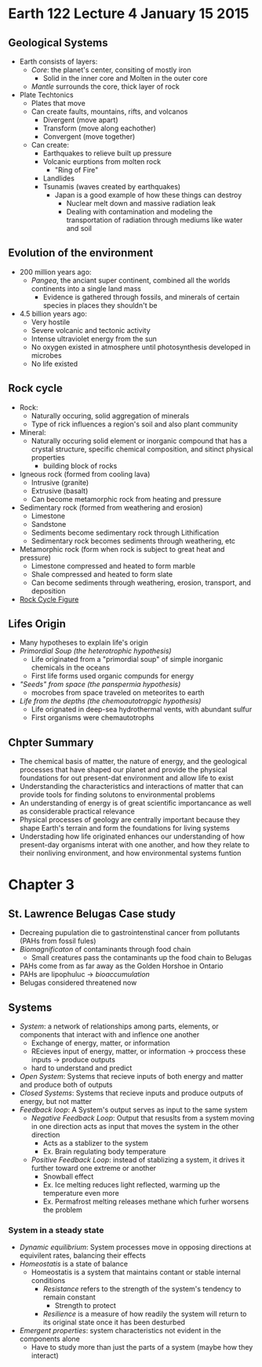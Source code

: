 # Earth 122 Lecture 4 January 15 2015
## Geological Systems
- Earth consists of layers:
    - *Core*: the planet's center, consiting of mostly iron
        - Solid in the inner core and Molten in the outer core
    - *Mantle* surrounds the core, thick layer of rock
- Plate Techtonics
    - Plates that move
    - Can create faults, mountains, rifts, and volcanos
        - Divergent (move apart)
        - Transform (move along eachother)
        - Convergent (move together)
    - Can create:
        - Earthquakes to relieve built up pressure
        - Volcanic eurptions from molten rock
            - "Ring of Fire"
        - Landlides
        - Tsunamis (waves created by earthquakes)
            - Japan is a good example of how these things can destroy
                - Nuclear melt down and massive radiation leak
                - Dealing with contamination and modeling the transportation of radiation through mediums like water and soil

## Evolution of the environment
- 200 million years ago:
    - *Pangea*, the anciant super continent, combined all the worlds continents into a single land mass
        - Evidence is gathered through fossils, and minerals  of certain species in places they shouldn't be
- 4.5 billion years ago:
    - Very hostile
    - Severe volcanic and tectonic activity
    - Intense ultraviolet energy from the sun
    - No oxygen existed in atmosphere until photosynthesis developed in microbes
    - No life existed

## Rock cycle
- Rock:
    - Naturally occuring, solid aggregation of minerals
    - Type of rick influences a region's soil and also plant community
- Mineral:
    - Naturally occuring solid element or inorganic compound that has a crystal structure, specific chemical composition, and sitinct physical properties
        - building block of rocks
- Igneous rock (formed from cooling lava)
    - Intrusive (granite)
    - Extrusive (basalt)
    - Can become metamorphic rock from heating and pressure
- Sedimentary rock (formed from weathering and erosion)
    - Limestone
    - Sandstone
    - Sediments become sedimentary rock through Lithification
    - Sedimentary rock becomes sediments through weathering, etc
- Metamorphic rock (form when rock is subject to great heat and pressure)
    - Limestone compressed and heated to form marble
    - Shale compressed and heated to form slate
    - Can become sediments through weathering, erosion, transport, and deposition
- [Rock Cycle Figure](https://www.thinglink.com/scene/359446759849590786)

## Lifes Origin
- Many hypotheses to explain life's origin
- *Primordial Soup (the heterotrophic hypothesis)*
    - Life originated from a "primordial soup" of simple inorganic chemicals in the oceans
    - First life forms used organic compunds for energy
- *"Seeds" from space (the panspermia hypothesis)*
    - mocrobes from space traveled on meteorites to earth
- *Life from the depths (the chemoautotropgic hypothesis)*
    - Life orignated in deep-sea hydrothermal vents, with abundant sulfur
    - First organisms were chemautotrophs

## Chpter Summary
- The chemical basis of matter, the nature of energy, and the geological processes that have shaped our planet and provide the physical foundations for out present-dat environment and allow life to exist
- Understanding the characteristics and interactions of matter that can provide tools for finding solutons to environmental problems
- An understanding of energy is of great scientific importancance as well as considerable practical relevance
- Physical processes of geology are centrally important because they shape Earth's terrain and form the foundations for living systems
- Understading how life originated enhances our understanding of how present-day organisms interat with one another, and how they relate to their nonliving environment, and how environmental systems funtion

# Chapter 3
## St. Lawrence Belugas Case study
- Decreaing pupulation die to gastrointenstinal cancer from pollutants (PAHs from fossil fules)
- *Biomagnificaton* of contaminants through food chain
    - Small creatures pass the contaminants up the food chain to Belugas
- PAHs come from as far away as the Golden Horshoe in Ontario
- PAHs are lipophuluc -> *bioaccumulation*
- Belugas considered threatened now

## Systems
- *System*: a network of relationships among parts, elements, or components that interact with and inflence one another
    - Exchange of energy, matter, or information
    - REcieves input of energy, matter, or information -> proccess these inputs -> produce outputs
    - hard to understand and predict
- *Open System*: Systems that recieve inputs of both energy and matter and produce both of outputs
- *Closed Systems*: Systems that recieve inputs and produce outputs of energy, but not matter
- *Feedback loop*: A System's output serves as input to the same system
    - *Negative Feedback Loop*: Output that resuslts from a system moving in one direction acts as input that moves the system in the other direction
        - Acts as a stablizer to the system
        - Ex. Brain regulating body temperature
    - *Positive Feedback Loop*: instead of stablizing a system, it drives it further toward one extreme or another
        - Snowball effect
        - Ex. Ice melting reduces light reflected, warming up the temperature even more
        - Ex. Permafrost melting releases methane which furher worsens the problem

### System in a steady state
- *Dynamic equilibrium*: System processes move in opposing directions at equivilent rates, balancing their effects
- *Homeostatis* is a state of balance
    - Homeostatis is a system that maintains contant or stable internal conditions
        - *Resistance* refers to the strength of the system's tendency to remain constant
            - Strength to protect
        - *Resilience* is a measure of how readily the system will return to its original state once it has been desturbed
- *Emergent properties*: system characteristics not evident in the components alone
    - Have to study more than just the parts of a system (maybe how they interact)

